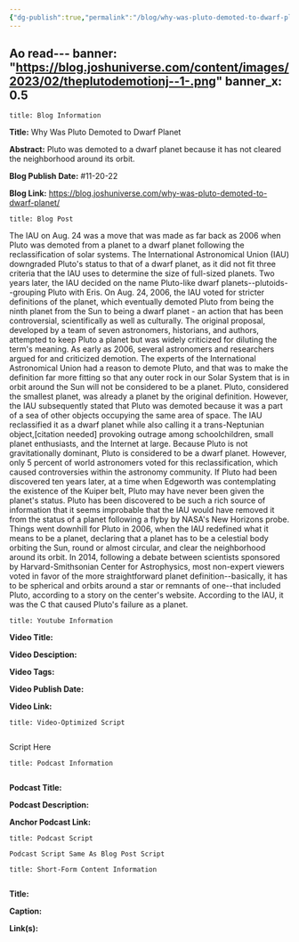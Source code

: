 ```yaml
---
{"dg-publish":true,"permalink":"/blog/why-was-pluto-demoted-to-dwarf-planet/","dgPassFrontmatter":true,"noteIcon":"","created":"","updated":""}
---
```


Ao read---
banner: "https://blog.joshuniverse.com/content/images/2023/02/theplutodemotionj--1-.png"
banner_x: 0.5
---
```ad-info
title: Blog Information
```

**Title:** Why Was Pluto Demoted to Dwarf Planet

**Abstract:** Pluto was demoted to a dwarf planet because it has not cleared the neighborhood around its orbit.

**Blog Publish Date:** #11-20-22

**Blog Link:** https://blog.joshuniverse.com/why-was-pluto-demoted-to-dwarf-planet/

```ad-abstract
title: Blog Post
```

The IAU on Aug. 24 was a move that was made as far back as 2006 when Pluto was demoted from a planet to a dwarf planet following the reclassification of solar systems. The International Astronomical Union (IAU) downgraded Pluto's status to that of a dwarf planet, as it did not fit three criteria that the IAU uses to determine the size of full-sized planets. Two years later, the IAU decided on the name Pluto-like dwarf planets--plutoids--grouping Pluto with Eris.
On Aug. 24, 2006, the IAU voted for stricter definitions of the planet, which eventually demoted Pluto from being the ninth planet from the Sun to being a dwarf planet - an action that has been controversial, scientifically as well as culturally. The original proposal, developed by a team of seven astronomers, historians, and authors, attempted to keep Pluto a planet but was widely criticized for diluting the term's meaning. As early as 2006, several astronomers and researchers argued for and criticized demotion. The experts of the International Astronomical Union had a reason to demote Pluto, and that was to make the definition far more fitting so that any outer rock in our Solar System that is in orbit around the Sun will not be considered to be a planet.
Pluto, considered the smallest planet, was already a planet by the original definition. However, the IAU subsequently stated that Pluto was demoted because it was a part of a sea of other objects occupying the same area of space. The IAU reclassified it as a dwarf planet while also calling it a trans-Neptunian object,[citation needed] provoking outrage among schoolchildren, small planet enthusiasts, and the Internet at large. Because Pluto is not gravitationally dominant, Pluto is considered to be a dwarf planet. However, only 5 percent of world astronomers voted for this reclassification, which caused controversies within the astronomy community. If Pluto had been discovered ten years later, at a time when Edgeworth was contemplating the existence of the Kuiper belt, Pluto may have never been given the planet's status.
Pluto has been discovered to be such a rich source of information that it seems improbable that the IAU would have removed it from the status of a planet following a flyby by NASA's New Horizons probe. Things went downhill for Pluto in 2006, when the IAU redefined what it means to be a planet, declaring that a planet has to be a celestial body orbiting the Sun, round or almost circular, and clear the neighborhood around its orbit. In 2014, following a debate between scientists sponsored by Harvard-Smithsonian Center for Astrophysics, most non-expert viewers voted in favor of the more straightforward planet definition--basically, it has to be spherical and orbits around a star or remnants of one--that included Pluto, according to a story on the center's website. According to the IAU, it was the C that caused Pluto's failure as a planet.

```ad-info
title: Youtube Information
```

**Video Title:**

**Video Desciption:**

**Video Tags:**

**Video Publish Date:**

**Video Link:**

```ad-abstract
title: Video-Optimized Script


```

Script Here

```ad-info
title: Podcast Information


```

**Podcast Title:**

**Podcast Description:**

**Anchor Podcast Link:**

```ad-info
title: Podcast Script

Podcast Script Same As Blog Post Script

```


```ad-info
title: Short-Form Content Information


```

**Title:**

**Caption:**

**Link(s):**

